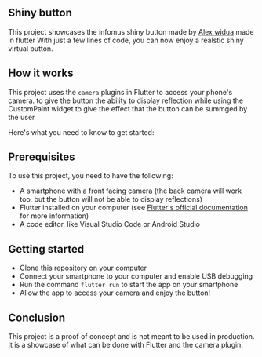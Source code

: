 ## Shiny button
This project showcases the infomus shiny button made by [Alex widua](https://github.com/alexwidua/prototypes) made in flutter
With just a few lines of code, you can now enjoy a realstic shiny virtual button.

## How it works
This project uses the `camera` plugins in Flutter to access  your phone's camera. to give the button the ability to display reflection while using the CustomPaint widget to give the effect that the button can be summged by the user

Here's what you need to know to get started:

## Prerequisites
To use this project, you need to have the following:

- A smartphone with a front facing camera (the back camera will work too, but the button will not be able to display reflections)
- Flutter installed on your computer (see [Flutter's official documentation](https://flutter.dev/docs/get-started/install) for more information)
- A code editor, like Visual Studio Code or Android Studio 

## Getting started
- Clone this repository on your computer 
- Connect your smartphone to your computer and enable USB debugging
- Run the command `flutter run` to start the app on your smartphone 
- Allow the app to access your camera and enjoy the button!

## Conclusion
This project is a proof of concept and is not meant to be used in production. It is a showcase of what can be done with Flutter and the camera plugin.